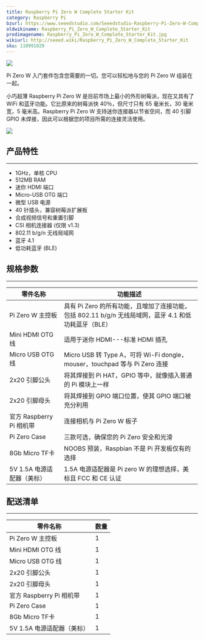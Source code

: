 ```yaml
---
title: Raspberry Pi Zero W Complete Starter Kit
category: Raspberry Pi
bzurl: https://www.seeedstudio.com/Seeedstudio-Raspberry-Pi-Zero-W-Complete-Starter-Kit-p-2968.html
oldwikiname: Raspberry_Pi_Zero_W_Complete_Starter_Kit
prodimagename: Raspberry_Pi_Zero_W_Complete_Starter_Kit.jpg
wikiurl: http://seeed.wiki/Raspberry_Pi_Zero_W_Complete_Starter_Kit
sku: 110991029
---
```


![](图一)

Pi Zero W 入门套件包含您需要的一切。您可以轻松地与您的 Pi Zero W 组装在一起。

小巧超薄 Raspberry Pi Zero W 是目前市场上最小的外形树莓派，现在又具有了 WiFi 和蓝牙功能。它比原来的树莓派快 40％，但尺寸只有 65 毫米长，30 毫米宽，5 毫米高。Raspberry Pi Zero W 支持迷你连接器以节省空间，而 40 引脚 GPIO 未焊接，因此可以根据您的项目所需的连接灵活使用。

[![](https://github.com/SeeedDocument/wiki_chinese/raw/master/docs/images/click_to_buy.PNG)](https://item.taobao.com/item.htm?spm=a1z38n.10677092.0.0.11891debNA69TQ&id=559266384210)

## 产品特性
--------
-   1GHz，单核 CPU
-   512MB RAM
-   迷你 HDMI 端口
-   Micro-USB OTG 端口
-   微型 USB 电源
-   40 针插头，兼容树莓派扩展板
-   合成视频信号和重置引脚
-   CSI 相机连接器 (仅限 v1.3)
-   802.11 b/g/n 无线局域网
-   蓝牙 4.1
-   低功耗蓝牙 (BLE)

## 规格参数
--------

| 零件名称                   | 功能描述                                                                                              |
|----------------------------|-------------------------------------------------------------------------------------------------------|
| Pi Zero W 主控板           | 具有 Pi Zero 的所有功能，且增加了连接功能，包括 802.11 b/g/n 无线局域网，蓝牙 4.1 和低功耗蓝牙（BLE） |
| Mini HDMI OTG 线           | 适用于迷你 HDMI---标准 HDMI 插孔                                                                      |
| Micro USB OTG 线           | Micro USB 转 Type A，可将 Wi-Fi dongle，mouser，touchpad 等与 Pi Zero 连接                            |
| 2x20 引脚公头              | 将其焊接到 Pi HAT，GPIO 等中，就像插入普通的 Pi 模块上一样                                            |
| 2x20 引脚母头              | 将其焊接到 GPIO 端口位置，使其 GPIO 端口被充分利用                                                    |
| 官方 Raspberry Pi 相机带   | 连接相机与 Pi Zero W 板子                                                                             |
| Pi Zero Case               | 三款可选，确保您的 Pi Zero 安全和光滑                                                                 |
| 8Gb Micro TF卡             | NOOBS 预装，Raspbian 不是 Pi 开发板仅有的选择                                                         |
| 5V 1.5A 电源适配器（美标） | 1.5A 电源适配器是 Pi zero W 的理想选择，美标且 FCC 和 CE 认证                                         |

## 配送清单
--------

| 零件名称                   | 数量 |
|----------------------------|------|
| Pi Zero W 主控板           | 1    |
| Mini HDMI OTG 线           | 1    |
| Micro USB OTG 线           | 1    |
| 2x20 引脚公头              | 1    |
| 2x20 引脚母头              | 1    |
| 官方 Raspberry Pi 相机带   | 1    |
| Pi Zero Case               | 1    |
| 8Gb Micro TF卡             | 1    |
| 5V 1.5A 电源适配器（美标） | 1    |



<!-- This Markdown file was created from http://www.seeedstudio.com/wiki/Raspberry_Pi_Relay_Board_v1.0 -->
